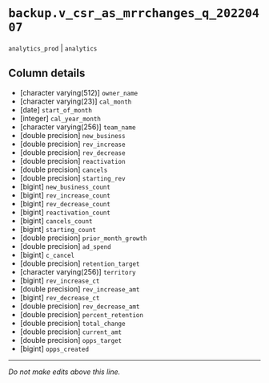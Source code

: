 # `backup.v_csr_as_mrrchanges_q_20220407`
`analytics_prod` | `analytics`

## Column details
* [character varying(512)] `owner_name`
* [character varying(23)] `cal_month`
* [date]      `start_of_month`
* [integer]   `cal_year_month`
* [character varying(256)] `team_name`
* [double precision] `new_business`
* [double precision] `rev_increase`
* [double precision] `rev_decrease`
* [double precision] `reactivation`
* [double precision] `cancels`
* [double precision] `starting_rev`
* [bigint]    `new_business_count`
* [bigint]    `rev_increase_count`
* [bigint]    `rev_decrease_count`
* [bigint]    `reactivation_count`
* [bigint]    `cancels_count`
* [bigint]    `starting_count`
* [double precision] `prior_month_growth`
* [double precision] `ad_spend`
* [bigint]    `c_cancel`
* [double precision] `retention_target`
* [character varying(256)] `territory`
* [bigint]    `rev_increase_ct`
* [double precision] `rev_increase_amt`
* [bigint]    `rev_decrease_ct`
* [double precision] `rev_decrease_amt`
* [double precision] `percent_retention`
* [double precision] `total_change`
* [double precision] `current_amt`
* [double precision] `opps_target`
* [bigint]    `opps_created`

-------------------------------------------------------------------------------
*Do not make edits above this line.*
